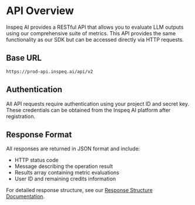 # API Overview

Inspeq AI provides a RESTful API that allows you to evaluate LLM outputs using our comprehensive suite of metrics. This API provides the same functionality as our SDK but can be accessed directly via HTTP requests.

## Base URL

```
https://prod-api.inspeq.ai/api/v2
```

## Authentication

All API requests require authentication using your project ID and secret key. These credentials can be obtained from the Inspeq AI platform after registration.
<!-- 
## Rate Limits

- Free tier: 200 evaluations and 20 requests per minute
- Enterprise tier: Custom limits based on your plan. Please contact us at support@inspeq.ai for more information. -->

## Response Format

All responses are returned in JSON format and include:
- HTTP status code
- Message describing the operation result
- Results array containing metric evaluations
- User ID and remaining credits information

For detailed response structure, see our [Response Structure Documentation](../ResponseStructure.md). 